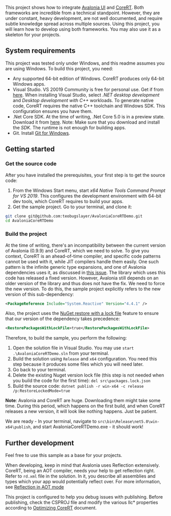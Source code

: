 This project shows how to integrate [Avalonia UI](https://avaloniaui.net) and [CoreRT](https://github.com/dotnet/corert). Both frameworks are incredible from a technical standpoint. However, they are under constant, heavy development, are not well documented, and require subtle knowledge spread across multiple sources.
Using this project, you will learn how to develop using both frameworks. You may also use it as a skeleton for your projects.

## System requirements
This project was tested only under Windows, and this readme assumes you are using Windows. To build this project, you need:

* Any supported 64-bit edition of Windows. CoreRT produces only 64-bit Windows apps.
* Visual Studio. VS 20019 Community is free for personal use. Get if from [here](https://visualstudio.microsoft.com).
When installing Visual Studio, select *.NET desktop development* and *Desktop development with C++* workloads. To generate native code, CoreRT requires the native C++ toolchain and Windows SDK. This configuration ensures you have them.
* .Net Core SDK. At the time of writing, .Net Core 5.0 is in a preview state. Download it from [here](https://dotnet.microsoft.com/download/dotnet/5.0). Note: Make sure that you download and install the *SDK*. The runtime is not enough for building apps.
* Git. Install [Git for Windows](https://git-scm.com/download/win).

## Getting started

### Get the source code
After you have installed the prerequisites, your first step is to get the source code:
1. From the Windows Start menu, start *x64 Native Tools Command Prompt for VS 2019*. This configures the development environment with 64-bit dev tools, which CoreRT requires to build your apps.
1. Get the sample project. Go to your terminal, and clone it:

```bash
git clone git@github.com:teobugslayer/AvaloniaCoreRTDemo.git
cd AvaloniaCoreRTDemo
```

### Build the project
At the time of writing, there's an incompatibility between the current version of Avalonia (0.9.9) and CoreRT, which we need to solve. To give you context, CoreRT is an ahead-of-time compiler, and specific code patterns cannot be used with it, while JIT compilers handle them easily. One such pattern is the infinite generic type expansions, and one of Avalonia dependencies uses it, as discussed in [this issue](https://github.com/dotnet/corert/issues/7920#issuecomment-568536702). The library which uses this code has released a fixed version. However, Avalonia still depends on an older version of the library and thus does not have the fix. We need to force the new version. To do this, the sample project explicitly refers to the new version of this sub-dependency:

```XML
<PackageReference Include="System.Reactive" Version="4.4.1" />
```

Also, the project uses the [NuGet restore with a lock file](https://devblogs.microsoft.com/nuget/enable-repeatable-package-restores-using-a-lock-file/) feature to ensure that our version of the dependency takes precedence:

```XML
<RestorePackagesWithLockFile>true</RestorePackagesWithLockFile>
```

Therefore, to build the sample, you perform the following:

1. Open the solution file in Visual Studio. You may use `start .\AvaloniaCoreRTDemo.sln` from your terminal.
1. Build the solution using `Release` and `x64` configuration. 
You need this step because it produces some files which you will need later.
1. Go back to your terminal.
1. Delete the existing Nuget version lock file (this step is not needed when you build the code for the first time): `del src\packages.lock.json`
1. Build the source code: `dotnet publish -r win-x64 -c release /p:RestoreLockedMode=true`

**Note**: Avalonia and CoreRT are huge. Downloading them might take some time. During this period, which happens on the first build, and when CoreRT releases a new version, it will look like nothing happens. Just be patient.

We are ready - In your terminal, navigate to `src\bin\Release\net5.0\win-x64\publish`, and start AvaloniaCoreRTDemo.exe - it should work!

## Further development

Feel free to use this sample as a base for your projects.

When developing, keep in mind that Avalonia uses Reflection extensively. CoreRT, being an AOT compiler, needs your help to get reflection right. Refer to `rd.xml` file in the solution. In it, you describe all assemblies and types which your app would potentially reflect over. For more information, see [Reflection in AOT mode](https://github.com/dotnet/corert/blob/master/Documentation/using-corert/reflection-in-aot-mode.md)

This project is configured to help you debug issues with publishing. Before publishing, check the CSPROJ file and modify the various Ilc* properties according to [Optimizing CoreRT](https://github.com/dotnet/corert/blob/master/Documentation/using-corert/optimizing-corert.md) document.

